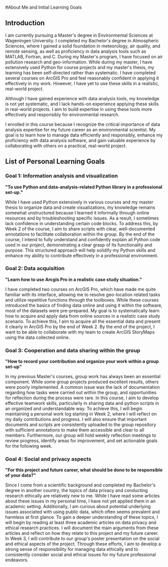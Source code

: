 #About Me and Initial Learning Goals
## Introduction

I am currently pursuing a Master's degree in Environmental Sciences at Wageningen University. I completed my Bachelor's degree in Atmospheric Sciences, where I gained a solid foundation in meteorology, air quality, and remote sensing, as well as proficiency in data analysis tools such as MATLAB, Fortran, and C. During my Master's program, I have focused on air pollution research and geo-information. While during my master, I have extensively used Python for course projects and my master's thesis, my learning has been self-directed rather than systematic. I have completed several courses on ArcGIS Pro and feel reasonably confident in applying it effectively in my work. However, I have yet to use these skills in a realistic, real-world project.

Although I have gained experience with data analysis tools, my knowledge is not yet systematic, and I lack hands-on experience applying these skills in real-world projects. I aim to build expertise in using these tools more effectively and responsibly for environmental research.

I enrolled in this course because I recognize the critical importance of data analysis expertise for my future career as an environmental scientist. My goal is to learn how to manage data efficiently and responsibly, enhance my proficiency with data analysis software, and gain valuable experience by collaborating with others on a practical, real-world project.

## List of Personal Learning Goals

### Goal 1: Information analysis and visualization
**"To use Python and data-analysis-related Python library in a professional set-up."**

While I have used Python extensively in various courses and my master thesis to organize data and create visualizations, my knowledge remains somewhat unstructured because I learned it informally through online resources and by troubleshooting specific issues. As a result, I sometimes lack confidence in understanding certain code blocks. To address this, by Week 2 of the course, I aim to share scripts with clear, well-documented annotations to facilitate collaboration within the group. By the end of the course, I intend to fully understand and confidently explain all Python code used in our project, demonstrating a clear grasp of its functionality and purpose. This structured approach will help solidify my Python skills and enhance my ability to contribute effectively in a professional environment.

### Goal 2: Data acquisition
**"Learn how to use Arcgis Pro in a realistic case study situation."**

I have completed two courses on ArcGIS Pro, which have made me quite familiar with its interface, allowing me to resolve geo-location related tasks and utilize repetitive functions through the toolboxes. While these courses introduced the basics of finding data online and using it within the software, most of the datasets were pre-prepared. My goal is to systematically learn how to acquire and apply data from online sources in a realistic case study scenario. To achieve this, I aim to acquire all the essential data and present it clearly in ArcGIS Pro by the end of Week 2. By the end of the project, I want to be able to collaborate with my team to create ArcGIS StoryMaps using the data collected online.

### Goal 3: Cooperation and data sharing within the group
**"How to record your contribution and organize your work within a group set-up"**

In my previous Master's courses, group work has always been an essential component. While some group projects produced excellent results, others were poorly implemented. A common issue was the lack of documentation regarding how tasks were carried out within the group, and opportunities for reflection during the process were rare. In this course, I aim to develop effective teamwork skills, particularly in sharing data and python scripts in an organized and understandable way. To achieve this, I will begin maintaining a personal work log starting in Week 2, where I will reflect on my daily contributions and progress. I will also ensure that important documents and scripts are consistently uploaded to the group repository with sufficient annotations to make them accessible and clear to all members. Furthermore, our group will hold weekly reflection meetings to review progress, identify areas for improvement, and set actionable goals for the following week. 

### Goal 4: Social and privacy aspects
**"For this project and future career, what should be done to be responsible of your data?"**

Since I come from a scientific background and completed my Bachelor's degree in another country, the topics of data privacy and conducting research ethically are relatively new to me. While I have read some articles about these issues in my personal time, I have not yet applied them in an academic setting. Additionally, I am curious about potential underlying issues associated with using public data, which often seems prevalent and harmless at first glance. To gain a deeper understanding of these topics, I will begin by reading at least three academic articles on data privacy and ethical research practices. I will document the main arguments from these articles and reflect on how they relate to this project and my future career. In Week 3, I will contribute to our group's poster presentation on the social and ethical aspects of the project. Through these efforts, I aim to develop a strong sense of responsibility for managing data ethically and to consistently consider social and ethical issues for my future professional endeavors.
```
